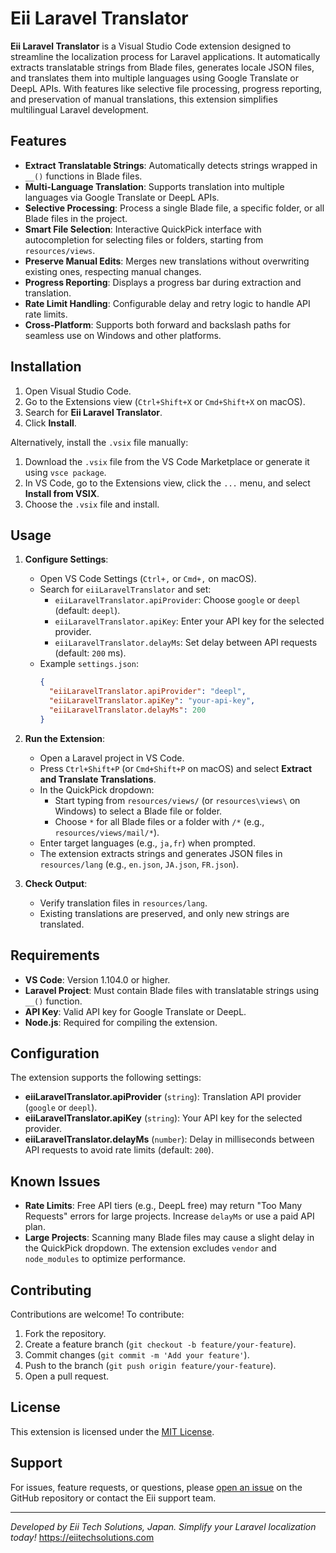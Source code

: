 # Eii Laravel Translator

**Eii Laravel Translator** is a Visual Studio Code extension designed to streamline the localization process for Laravel applications. It automatically extracts translatable strings from Blade files, generates locale JSON files, and translates them into multiple languages using Google Translate or DeepL APIs. With features like selective file processing, progress reporting, and preservation of manual translations, this extension simplifies multilingual Laravel development.

## Features

- **Extract Translatable Strings**: Automatically detects strings wrapped in `__()` functions in Blade files.
- **Multi-Language Translation**: Supports translation into multiple languages via Google Translate or DeepL APIs.
- **Selective Processing**: Process a single Blade file, a specific folder, or all Blade files in the project.
- **Smart File Selection**: Interactive QuickPick interface with autocompletion for selecting files or folders, starting from `resources/views`.
- **Preserve Manual Edits**: Merges new translations without overwriting existing ones, respecting manual changes.
- **Progress Reporting**: Displays a progress bar during extraction and translation.
- **Rate Limit Handling**: Configurable delay and retry logic to handle API rate limits.
- **Cross-Platform**: Supports both forward and backslash paths for seamless use on Windows and other platforms.

## Installation

1. Open Visual Studio Code.
2. Go to the Extensions view (`Ctrl+Shift+X` or `Cmd+Shift+X` on macOS).
3. Search for **Eii Laravel Translator**.
4. Click **Install**.

Alternatively, install the `.vsix` file manually:
1. Download the `.vsix` file from the VS Code Marketplace or generate it using `vsce package`.
2. In VS Code, go to the Extensions view, click the `...` menu, and select **Install from VSIX**.
3. Choose the `.vsix` file and install.

## Usage

1. **Configure Settings**:
   - Open VS Code Settings (`Ctrl+,` or `Cmd+,` on macOS).
   - Search for `eiiLaravelTranslator` and set:
     - `eiiLaravelTranslator.apiProvider`: Choose `google` or `deepl` (default: `deepl`).
     - `eiiLaravelTranslator.apiKey`: Enter your API key for the selected provider.
     - `eiiLaravelTranslator.delayMs`: Set delay between API requests (default: `200` ms).
   - Example `settings.json`:
     ```json
     {
       "eiiLaravelTranslator.apiProvider": "deepl",
       "eiiLaravelTranslator.apiKey": "your-api-key",
       "eiiLaravelTranslator.delayMs": 200
     }
     ```

2. **Run the Extension**:
   - Open a Laravel project in VS Code.
   - Press `Ctrl+Shift+P` (or `Cmd+Shift+P` on macOS) and select **Extract and Translate Translations**.
   - In the QuickPick dropdown:
     - Start typing from `resources/views/` (or `resources\views\` on Windows) to select a Blade file or folder.
     - Choose `*` for all Blade files or a folder with `/*` (e.g., `resources/views/mail/*`).
   - Enter target languages (e.g., `ja,fr`) when prompted.
   - The extension extracts strings and generates JSON files in `resources/lang` (e.g., `en.json`, `JA.json`, `FR.json`).

3. **Check Output**:
   - Verify translation files in `resources/lang`.
   - Existing translations are preserved, and only new strings are translated.

## Requirements

- **VS Code**: Version 1.104.0 or higher.
- **Laravel Project**: Must contain Blade files with translatable strings using `__()` function.
- **API Key**: Valid API key for Google Translate or DeepL.
- **Node.js**: Required for compiling the extension.

## Configuration

The extension supports the following settings:

- **eiiLaravelTranslator.apiProvider** (`string`): Translation API provider (`google` or `deepl`).
- **eiiLaravelTranslator.apiKey** (`string`): Your API key for the selected provider.
- **eiiLaravelTranslator.delayMs** (`number`): Delay in milliseconds between API requests to avoid rate limits (default: `200`).

## Known Issues

- **Rate Limits**: Free API tiers (e.g., DeepL free) may return "Too Many Requests" errors for large projects. Increase `delayMs` or use a paid API plan.
- **Large Projects**: Scanning many Blade files may cause a slight delay in the QuickPick dropdown. The extension excludes `vendor` and `node_modules` to optimize performance.

## Contributing

Contributions are welcome! To contribute:
1. Fork the repository.
2. Create a feature branch (`git checkout -b feature/your-feature`).
3. Commit changes (`git commit -m 'Add your feature'`).
4. Push to the branch (`git push origin feature/your-feature`).
5. Open a pull request.

## License

This extension is licensed under the [MIT License](LICENSE).

## Support

For issues, feature requests, or questions, please [open an issue](https://github.com/eii/laravel-translator/issues) on the GitHub repository or contact the Eii support team.

---

*Developed by Eii Tech Solutions, Japan. Simplify your Laravel localization today!*
https://eiitechsolutions.com
